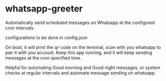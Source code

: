 # whatsapp-greeter


Automatically send scheduled messages on Whatsapp at the configured cron intervals.

configurations to be done in config.json

On boot, it will print the qr-code on the terminal, scan with you whatsapp to pair it with you account. Keep this app running, and it will keep sending messages at the cron specified time.

Helpful for automating Good morning and Good night messages, or system checks at regular intervals and automate message sending on whatsapp.
